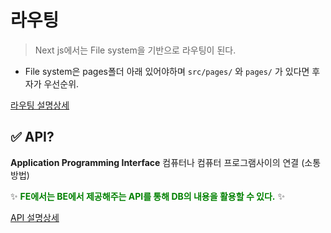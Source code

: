 # 라우팅

> Next js에서는 File system을 기반으로 라우팅이 된다.

- File system은 pages폴더 아래 있어야하며 `src/pages/` 와 `pages/` 가 있다면 후자가 우선순위.

[라우팅 설명상세](https://velog.io/@seoyul0203/Next.js%EB%9D%BC%EC%9A%B0%ED%8C%85-slug-%EC%A0%88%EB%8C%80%EA%B2%BD%EB%A1%9C-Shallow-Routing)

## ✅ API?

**Application Programming Interface**
컴퓨터나 컴퓨터 프로그램사이의 연결 (소통방법)

✨ **<span style="color:green">FE에서는 BE에서 제공해주는 API를 통해 DB의 내용을 활용할 수 있다.** ✨

[API 설명상세](https://velog.io/@seoyul0203/Next.js%EB%9D%BC%EC%9A%B0%ED%8C%85-2-API)

